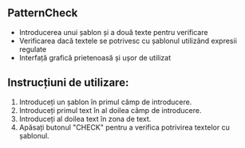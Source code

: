 <!DOCTYPE html>
<html lang="ro">
<head>
    <meta charset="UTF-8">
    <meta name="viewport" content="width=device-width, initial-scale=1.0">
</head>
<body>
    <h2>PatternCheck</h2>
    <ul>
        <li>Introducerea unui șablon și a două texte pentru verificare</li>
        <li>Verificarea dacă textele se potrivesc cu șablonul utilizând expresii regulate</li>
        <li>Interfață grafică prietenoasă și ușor de utilizat</li>
    </ul>
    <h2>Instrucțiuni de utilizare:</h2>
    <ol>
        <li>Introduceți un șablon în primul câmp de introducere.</li>
        <li>Introduceți primul text în al doilea câmp de introducere.</li>
        <li>Introduceți al doilea text în zona de text.</li>
        <li>Apăsați butonul "CHECK" pentru a verifica potrivirea textelor cu șablonul.</li>
    </ol>
</body>
</html>
